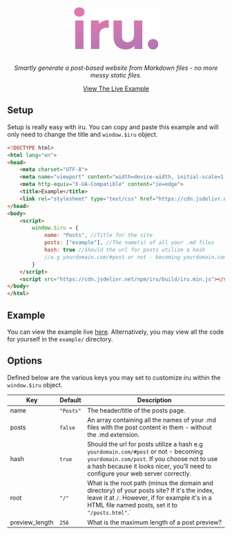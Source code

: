 <div align="center">
<a href="https://github.com/eddiejibson/iru"><img alt="iru" src="https://github.com/eddiejibson/iru/raw/master/icon.png"></a>
<br>
<br>
<p><i>Smartly generate a post-based website from Markdown files - no more messy static files. </i></p>
<a href="https://eddiejibson.github.io/iru/example">View The Live Example</a>
</div>

## Setup

Setup is really easy with iru. You can copy and paste this example and will only need to change the title and `window.$iru` object.

```html
<!DOCTYPE html>
<html lang="en">
<head>
    <meta charset="UTF-8">
    <meta name="viewport" content="width=device-width, initial-scale=1.0">
    <meta http-equiv="X-UA-Compatible" content="ie=edge">
    <title>Example</title>
    <link rel="stylesheet" type="text/css" href="https://cdn.jsdelivr.net/npm/iru/css/dark.css">
</head>
<body>
    <script>
        window.$iru = {
            name: "Posts", //Title for the site
            posts: ["example"], //The name(s) of all your .md files
            hash: true //Should the url for posts utilize a hash 
            //e.g yourdomain.com/#post or not - becoming yourdomain.com/post.
        }
    </script>
    <script src="https://cdn.jsdelivr.net/npm/iru/build/iru.min.js"></script>
</body>
</html>

```

## Example
You can view the example live [here](https://eddiejibson.github.io/iru/example). Alternatively, you may view all the code for yourself in the `example/` directory.

## Options

Defined below are the various keys you may set to customize iru within the `window.$iru` object.

| Key           | Default     | Description  |
| ------------- |-------------| ------------ |
| name          | `"Posts"`   | The header/title of the posts page. |
| posts         | `false`     |   An array containing all the names of your .md files with the post content in them - without the .md extension. |
| hash          | `true`      | Should the url for posts utilize a hash e.g `yourdomain.com/#post` or not - becoming `yourdomain.com/post`. If you choose not to use a hash because it looks nicer, you'll need to configure your web server correctly. |
| root          | `"/"`       | What is the root path (minus the domain and directory) of your posts site? If it's the index, leave it at `/`. However, if for example it's in a HTML file named posts, set it to `"/posts.html"`.` |
| preview_length | `256`      | What is the maximum length of a post preview? |